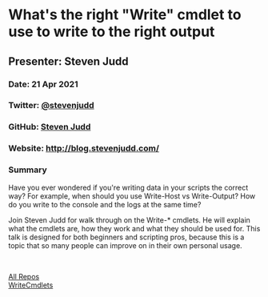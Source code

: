 # What's the right "Write" cmdlet to use to write to the right output

## Presenter: Steven Judd

### Date: 21 Apr 2021

### Twitter: [@stevenjudd](https://twitter.com/stevenjudd)

### GitHub: [Steven Judd](https://github.com/stevenjudd)

### Website: <http://blog.stevenjudd.com/>

### Summary

Have you ever wondered if you're writing data in your scripts the correct way? For example, when should you use Write-Host vs Write-Output? How do you write to the console and the logs at the same time?

Join Steven Judd for walk through on the Write-* cmdlets. He will explain what the cmdlets are, how they work and what they should be used for. This talk is designed for both beginners and scripting pros, because this is a topic that so many people can improve on in their own personal usage.

&nbsp;
&nbsp;

[All Repos](https://github.com/stevenjudd?tab=repositories)  
[WriteCmdlets](https://github.com/stevenjudd/WriteCmdlets)  
